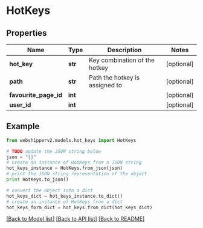 # HotKeys


## Properties
Name | Type | Description | Notes
------------ | ------------- | ------------- | -------------
**hot_key** | **str** | Key combination of the hotkey | [optional] 
**path** | **str** | Path the hotkey is assigned to | [optional] 
**favourite_page_id** | **int** |  | [optional] 
**user_id** | **int** |  | [optional] 

## Example

```python
from webshipperv2.models.hot_keys import HotKeys

# TODO update the JSON string below
json = "{}"
# create an instance of HotKeys from a JSON string
hot_keys_instance = HotKeys.from_json(json)
# print the JSON string representation of the object
print HotKeys.to_json()

# convert the object into a dict
hot_keys_dict = hot_keys_instance.to_dict()
# create an instance of HotKeys from a dict
hot_keys_form_dict = hot_keys.from_dict(hot_keys_dict)
```
[[Back to Model list]](../README.md#documentation-for-models) [[Back to API list]](../README.md#documentation-for-api-endpoints) [[Back to README]](../README.md)


